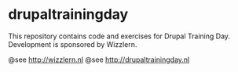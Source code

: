 # drupaltrainingday
This repository contains code and exercises for Drupal Training Day.
Development is sponsored by Wizzlern.

@see http://wizzlern.nl
@see http://drupaltrainingday.nl